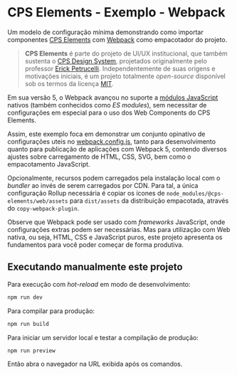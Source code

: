 # CPS Elements - Exemplo - Webpack

Um modelo de configuração mínima demonstrando como importar componentes [CPS Elements](https://github.com/cpsrepositorio/cps-elements) com [Webpack](https://webpack.js.org/) como empacotador do projeto.

> **CPS Elements** é parte do projeto de UI/UX institucional, que também sustenta o [CPS Design System](https://cpsrepositorio.github.io/cps-design-system/), projetados originalmente pelo professor [Erick Petrucelli](https://github.com/ErickPetru). Independentemente de suas origens e motivações iniciais, é um projeto totalmente _open-source_ disponível sob os termos da licença [MIT](https://github.com/cpsrepositorio/cps-elements/blob/main/LICENSE.md).

Em sua versão 5, o Webpack avançou no suporte a [módulos JavaScript](https://developer.mozilla.org/pt-BR/docs/Web/JavaScript/Guide/Modules) nativos (também conhecidos como _ES modules_), sem necessitar de configurações em especial para o uso dos Web Components do CPS Elements.

Assim, este exemplo foca em demonstrar um conjunto opinativo de configurações uteis no [webpack.config.js](./webpack.config.js), tanto para desenvolvimento quanto para publicação de aplicações com Webpack 5, contendo diversos ajustes sobre carregamento de HTML, CSS, SVG, bem como o empacotamento JavaScript.

Opcionalmente, recursos podem carregados pela instalação local com o _bundler_ ao invés de serem carregados por CDN. Para tal, a única configuração Rollup necessária é copiar os ícones de `node_modules/@cps-elements/web/assets` para `dist/assets` da distribuição empacotada, através do `copy-webpack-plugin`.

Observe que Webpack pode ser usado com _frameworks_ JavaScript, onde configurações extras podem ser necessárias. Mas para utilização com Web nativa, ou seja, HTML, CSS e JavaScript puros, este projeto apresenta os fundamentos para você poder começar de forma produtiva.

## Executando manualmente este projeto

Para execução com _hot-reload_ em modo de desenvolvimento:

```sh
npm run dev
```

Para compilar para produção:

```sh
npm run build
```

Para iniciar um servidor local e testar a compilação de produção:

```sh
npm run preview
```

Então abra o navegador na URL exibida após os comandos.
